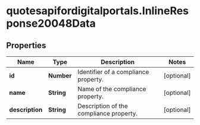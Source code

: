 # quotesapifordigitalportals.InlineResponse20048Data

## Properties

Name | Type | Description | Notes
------------ | ------------- | ------------- | -------------
**id** | **Number** | Identifier of a compliance property. | [optional] 
**name** | **String** | Name of the compliance property. | [optional] 
**description** | **String** | Description of the compliance property. | [optional] 


